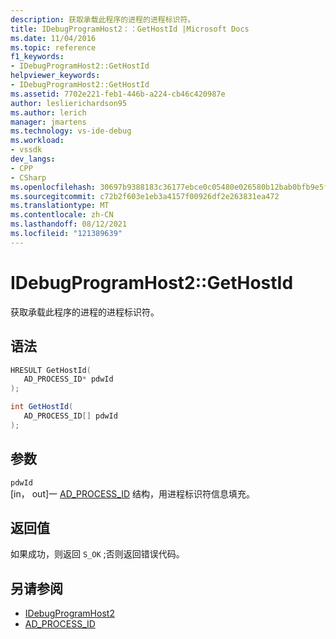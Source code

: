 ```yaml
---
description: 获取承载此程序的进程的进程标识符。
title: IDebugProgramHost2：：GetHostId |Microsoft Docs
ms.date: 11/04/2016
ms.topic: reference
f1_keywords:
- IDebugProgramHost2::GetHostId
helpviewer_keywords:
- IDebugProgramHost2::GetHostId
ms.assetid: 7702e221-feb1-446b-a224-cb46c420987e
author: leslierichardson95
ms.author: lerich
manager: jmartens
ms.technology: vs-ide-debug
ms.workload:
- vssdk
dev_langs:
- CPP
- CSharp
ms.openlocfilehash: 30697b9388183c36177ebce0c05480e026580b12bab0bfb9e5f928d9d4858b5d
ms.sourcegitcommit: c72b2f603e1eb3a4157f00926df2e263831ea472
ms.translationtype: MT
ms.contentlocale: zh-CN
ms.lasthandoff: 08/12/2021
ms.locfileid: "121389639"
---
```

# <a name="idebugprogramhost2gethostid"></a>IDebugProgramHost2::GetHostId
获取承载此程序的进程的进程标识符。

## <a name="syntax"></a>语法

```cpp
HRESULT GetHostId( 
   AD_PROCESS_ID* pdwId
);
```

```csharp
int GetHostId( 
   AD_PROCESS_ID[] pdwId
);
```

## <a name="parameters"></a>参数
`pdwId`\
[in， out]一 [AD_PROCESS_ID](../../../extensibility/debugger/reference/ad-process-id.md) 结构，用进程标识符信息填充。

## <a name="return-value"></a>返回值
 如果成功，则返回 `S_OK` ;否则返回错误代码。

## <a name="see-also"></a>另请参阅
- [IDebugProgramHost2](../../../extensibility/debugger/reference/idebugprogramhost2.md)
- [AD_PROCESS_ID](../../../extensibility/debugger/reference/ad-process-id.md)
